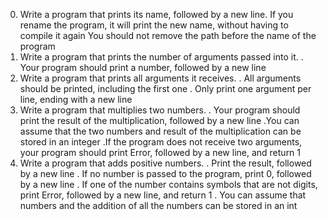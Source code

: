 0. Write a program that prints its name, followed by a new line.
If you rename the program, it will print the new name, without having to compile it again
You should not remove the path before the name of the program
1. Write a program that prints the number of arguments passed into it.
 . Your program should print a number, followed by a new line
2. Write a program that prints all arguments it receives.
  . All arguments should be printed, including the first one
  . Only print one argument per line, ending with a new line
3. Write a program that multiplies two numbers.
  . Your program should print the result of the multiplication, followed by a new line
  .You can assume that the two numbers and result of the multiplication can be stored in an integer
  .If the program does not receive two arguments, your program should print Error, followed by a new line, and return 1
4. Write a program that adds positive numbers.
  . Print the result, followed by a new line
  . If no number is passed to the program, print 0, followed by a new line
  . If one of the number contains symbols that are not digits, print Error, followed by a new line, and return 1
  . You can assume that numbers and the addition of all the numbers can be stored in an int
